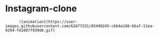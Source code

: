 # Instagram-clone

          ![animation](https://user-images.githubusercontent.com/62677231/85490245-cbb4a180-b5a7-11ea-9294-fd1007f939d6.gif)
